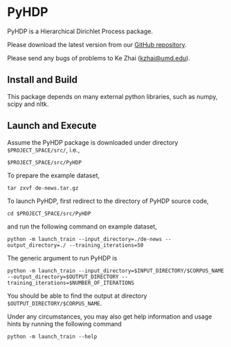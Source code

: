 PyHDP
==========

PyHDP is a Hierarchical Dirichlet Process package.

Please download the latest version from our [GitHub repository](https://github.com/kzhai/PyHDP).

Please send any bugs of problems to Ke Zhai (kzhai@umd.edu).

Install and Build
----------

This package depends on many external python libraries, such as numpy, scipy and nltk.

Launch and Execute
----------

Assume the PyHDP package is downloaded under directory ```$PROJECT_SPACE/src/```, i.e.,

	$PROJECT_SPACE/src/PyHDP

To prepare the example dataset,

	tar zxvf de-news.tar.gz

To launch PyHDP, first redirect to the directory of PyHDP source code,

	cd $PROJECT_SPACE/src/PyHDP

and run the following command on example dataset,

	python -m launch_train --input_directory=./de-news --output_directory=./ --training_iterations=50

The generic argument to run PyHDP is

	python -m launch_train --input_directory=$INPUT_DIRECTORY/$CORPUS_NAME --output_directory=$OUTPUT_DIRECTORY --training_iterations=$NUMBER_OF_ITERATIONS

You should be able to find the output at directory ```$OUTPUT_DIRECTORY/$CORPUS_NAME```.

Under any circumstances, you may also get help information and usage hints by running the following command

	python -m launch_train --help